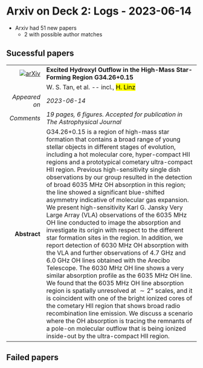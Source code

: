 # Arxiv on Deck 2: Logs - 2023-06-14

* Arxiv had 51 new papers
    * 2 with possible author matches

## Sucessful papers


|||
|---:|:---|
| [![arXiv](https://img.shields.io/badge/arXiv-arXiv:2306.07394-b31b1b.svg)](https://arxiv.org/abs/arXiv:2306.07394) | **Excited Hydroxyl Outflow in the High-Mass Star-Forming Region  G34.26+0.15**  |
|| W. S. Tan, et al. -- incl., <mark>H. Linz</mark> |
|*Appeared on*| *2023-06-14*|
|*Comments*| *19 pages, 6 figures. Accepted for publication in The Astrophysical Journal*|
|**Abstract**| G34.26+0.15 is a region of high-mass star formation that contains a broad range of young stellar objects in different stages of evolution, including a hot molecular core, hyper-compact HII regions and a prototypical cometary ultra-compact HII region. Previous high-sensitivity single dish observations by our group resulted in the detection of broad 6035 MHz OH absorption in this region; the line showed a significant blue-shifted asymmetry indicative of molecular gas expansion. We present high-sensitivity Karl G. Jansky Very Large Array (VLA) observations of the 6035 MHz OH line conducted to image the absorption and investigate its origin with respect to the different star formation sites in the region. In addition, we report detection of 6030 MHz OH absorption with the VLA and further observations of 4.7 GHz and 6.0 GHz OH lines obtained with the Arecibo Telescope. The 6030 MHz OH line shows a very similar absorption profile as the 6035 MHz OH line. We found that the 6035 MHz OH line absorption region is spatially unresolved at $\sim 2$" scales, and it is coincident with one of the bright ionized cores of the cometary HII region that shows broad radio recombination line emission. We discuss a scenario where the OH absorption is tracing the remnants of a pole-on molecular outflow that is being ionized inside-out by the ultra-compact HII region. |

## Failed papers

